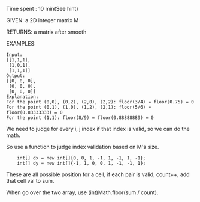 Time spent : 10 min(See hint)

GIVEN: a 2D integer matrix M

RETURNS: a matrix after smooth

EXAMPLES:

```
Input:
[[1,1,1],
 [1,0,1],
 [1,1,1]]
Output:
[[0, 0, 0],
 [0, 0, 0],
 [0, 0, 0]]
Explanation:
For the point (0,0), (0,2), (2,0), (2,2): floor(3/4) = floor(0.75) = 0
For the point (0,1), (1,0), (1,2), (2,1): floor(5/6) = floor(0.83333333) = 0
For the point (1,1): floor(8/9) = floor(0.88888889) = 0
```



We need to judge for every i, j index if that index is valid, so we can do the math.

So use a function to judge index validation based on M's size.

        int[] dx = new int[]{0, 0, 1, -1, 1, -1, 1, -1};
        int[] dy = new int[]{-1, 1, 0, 0, 1, -1, -1, 1};
These are all possible position for a cell, if each pair is valid, count++, add that cell val to sum.

When go over the two array, use (int)Math.floor(sum / count).